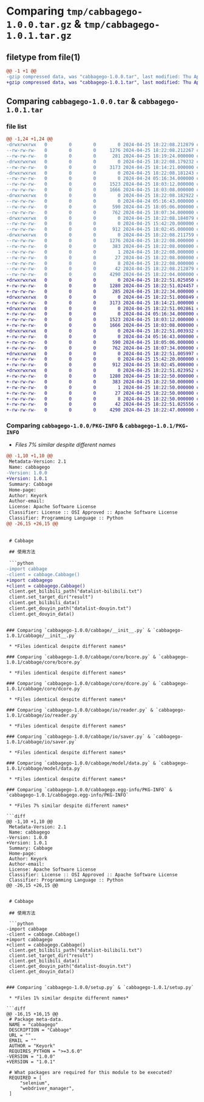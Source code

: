 # Comparing `tmp/cabbagego-1.0.0.tar.gz` & `tmp/cabbagego-1.0.1.tar.gz`

## filetype from file(1)

```diff
@@ -1 +1 @@
-gzip compressed data, was "cabbagego-1.0.0.tar", last modified: Thu Apr 25 18:22:08 2024, max compression
+gzip compressed data, was "cabbagego-1.0.1.tar", last modified: Thu Apr 25 18:22:51 2024, max compression
```

## Comparing `cabbagego-1.0.0.tar` & `cabbagego-1.0.1.tar`

### file list

```diff
@@ -1,24 +1,24 @@
-drwxrwxrwx   0        0        0        0 2024-04-25 18:22:08.212879 cabbagego-1.0.0/
--rw-rw-rw-   0        0        0     1276 2024-04-25 18:22:08.212267 cabbagego-1.0.0/PKG-INFO
--rw-rw-rw-   0        0        0      281 2024-04-25 18:19:24.000000 cabbagego-1.0.0/README.md
-drwxrwxrwx   0        0        0        0 2024-04-25 18:22:08.179232 cabbagego-1.0.0/cabbage/
--rw-rw-rw-   0        0        0     3173 2024-04-25 18:14:21.000000 cabbagego-1.0.0/cabbage/__init__.py
-drwxrwxrwx   0        0        0        0 2024-04-25 18:22:08.181243 cabbagego-1.0.0/cabbage/core/
--rw-rw-rw-   0        0        0        0 2024-04-24 05:16:34.000000 cabbagego-1.0.0/cabbage/core/__init__.py
--rw-rw-rw-   0        0        0     1523 2024-04-25 18:03:12.000000 cabbagego-1.0.0/cabbage/core/bcore.py
--rw-rw-rw-   0        0        0     1666 2024-04-25 18:03:08.000000 cabbagego-1.0.0/cabbage/core/dcore.py
-drwxrwxrwx   0        0        0        0 2024-04-25 18:22:08.182922 cabbagego-1.0.0/cabbage/io/
--rw-rw-rw-   0        0        0        0 2024-04-24 05:16:43.000000 cabbagego-1.0.0/cabbage/io/__init__.py
--rw-rw-rw-   0        0        0      590 2024-04-25 18:05:06.000000 cabbagego-1.0.0/cabbage/io/reader.py
--rw-rw-rw-   0        0        0      762 2024-04-25 18:07:34.000000 cabbagego-1.0.0/cabbage/io/saver.py
-drwxrwxrwx   0        0        0        0 2024-04-25 18:22:08.184079 cabbagego-1.0.0/cabbage/model/
--rw-rw-rw-   0        0        0        0 2024-04-25 15:42:20.000000 cabbagego-1.0.0/cabbage/model/__init__.py
--rw-rw-rw-   0        0        0      912 2024-04-25 18:02:45.000000 cabbagego-1.0.0/cabbage/model/data.py
-drwxrwxrwx   0        0        0        0 2024-04-25 18:22:08.211759 cabbagego-1.0.0/cabbagego.egg-info/
--rw-rw-rw-   0        0        0     1276 2024-04-25 18:22:08.000000 cabbagego-1.0.0/cabbagego.egg-info/PKG-INFO
--rw-rw-rw-   0        0        0      383 2024-04-25 18:22:08.000000 cabbagego-1.0.0/cabbagego.egg-info/SOURCES.txt
--rw-rw-rw-   0        0        0        1 2024-04-25 18:22:08.000000 cabbagego-1.0.0/cabbagego.egg-info/dependency_links.txt
--rw-rw-rw-   0        0        0       27 2024-04-25 18:22:08.000000 cabbagego-1.0.0/cabbagego.egg-info/requires.txt
--rw-rw-rw-   0        0        0        8 2024-04-25 18:22:08.000000 cabbagego-1.0.0/cabbagego.egg-info/top_level.txt
--rw-rw-rw-   0        0        0       42 2024-04-25 18:22:08.212879 cabbagego-1.0.0/setup.cfg
--rw-rw-rw-   0        0        0     4290 2024-04-25 18:22:04.000000 cabbagego-1.0.0/setup.py
+drwxrwxrwx   0        0        0        0 2024-04-25 18:22:51.025050 cabbagego-1.0.1/
+-rw-rw-rw-   0        0        0     1280 2024-04-25 18:22:51.024457 cabbagego-1.0.1/PKG-INFO
+-rw-rw-rw-   0        0        0      285 2024-04-25 18:22:34.000000 cabbagego-1.0.1/README.md
+drwxrwxrwx   0        0        0        0 2024-04-25 18:22:51.000849 cabbagego-1.0.1/cabbage/
+-rw-rw-rw-   0        0        0     3173 2024-04-25 18:14:21.000000 cabbagego-1.0.1/cabbage/__init__.py
+drwxrwxrwx   0        0        0        0 2024-04-25 18:22:51.002861 cabbagego-1.0.1/cabbage/core/
+-rw-rw-rw-   0        0        0        0 2024-04-24 05:16:34.000000 cabbagego-1.0.1/cabbage/core/__init__.py
+-rw-rw-rw-   0        0        0     1523 2024-04-25 18:03:12.000000 cabbagego-1.0.1/cabbage/core/bcore.py
+-rw-rw-rw-   0        0        0     1666 2024-04-25 18:03:08.000000 cabbagego-1.0.1/cabbage/core/dcore.py
+drwxrwxrwx   0        0        0        0 2024-04-25 18:22:51.003932 cabbagego-1.0.1/cabbage/io/
+-rw-rw-rw-   0        0        0        0 2024-04-24 05:16:43.000000 cabbagego-1.0.1/cabbage/io/__init__.py
+-rw-rw-rw-   0        0        0      590 2024-04-25 18:05:06.000000 cabbagego-1.0.1/cabbage/io/reader.py
+-rw-rw-rw-   0        0        0      762 2024-04-25 18:07:34.000000 cabbagego-1.0.1/cabbage/io/saver.py
+drwxrwxrwx   0        0        0        0 2024-04-25 18:22:51.005997 cabbagego-1.0.1/cabbage/model/
+-rw-rw-rw-   0        0        0        0 2024-04-25 15:42:20.000000 cabbagego-1.0.1/cabbage/model/__init__.py
+-rw-rw-rw-   0        0        0      912 2024-04-25 18:02:45.000000 cabbagego-1.0.1/cabbage/model/data.py
+drwxrwxrwx   0        0        0        0 2024-04-25 18:22:51.023952 cabbagego-1.0.1/cabbagego.egg-info/
+-rw-rw-rw-   0        0        0     1280 2024-04-25 18:22:50.000000 cabbagego-1.0.1/cabbagego.egg-info/PKG-INFO
+-rw-rw-rw-   0        0        0      383 2024-04-25 18:22:50.000000 cabbagego-1.0.1/cabbagego.egg-info/SOURCES.txt
+-rw-rw-rw-   0        0        0        1 2024-04-25 18:22:50.000000 cabbagego-1.0.1/cabbagego.egg-info/dependency_links.txt
+-rw-rw-rw-   0        0        0       27 2024-04-25 18:22:50.000000 cabbagego-1.0.1/cabbagego.egg-info/requires.txt
+-rw-rw-rw-   0        0        0        8 2024-04-25 18:22:50.000000 cabbagego-1.0.1/cabbagego.egg-info/top_level.txt
+-rw-rw-rw-   0        0        0       42 2024-04-25 18:22:51.025556 cabbagego-1.0.1/setup.cfg
+-rw-rw-rw-   0        0        0     4290 2024-04-25 18:22:47.000000 cabbagego-1.0.1/setup.py
```

### Comparing `cabbagego-1.0.0/PKG-INFO` & `cabbagego-1.0.1/PKG-INFO`

 * *Files 7% similar despite different names*

```diff
@@ -1,10 +1,10 @@
 Metadata-Version: 2.1
 Name: cabbagego
-Version: 1.0.0
+Version: 1.0.1
 Summary: Cabbage
 Home-page: 
 Author: Keyork
 Author-email: 
 License: Apache Software License
 Classifier: License :: OSI Approved :: Apache Software License
 Classifier: Programming Language :: Python
@@ -26,15 +26,15 @@
 
 
 # Cabbage
 
 ## 使用方法
 
 ```python
-import cabbage
-client = cabbage.Cabbage()
+import cabbagego
+client = cabbagego.Cabbage()
 client.get_bilibili_path("datalist-bilibili.txt")
 client.set_target_dir("result")
 client.get_bilibili_data()  
 client.get_douyin_path("datalist-douyin.txt")
 client.get_douyin_data()  
 ```
```

### Comparing `cabbagego-1.0.0/cabbage/__init__.py` & `cabbagego-1.0.1/cabbage/__init__.py`

 * *Files identical despite different names*

### Comparing `cabbagego-1.0.0/cabbage/core/bcore.py` & `cabbagego-1.0.1/cabbage/core/bcore.py`

 * *Files identical despite different names*

### Comparing `cabbagego-1.0.0/cabbage/core/dcore.py` & `cabbagego-1.0.1/cabbage/core/dcore.py`

 * *Files identical despite different names*

### Comparing `cabbagego-1.0.0/cabbage/io/reader.py` & `cabbagego-1.0.1/cabbage/io/reader.py`

 * *Files identical despite different names*

### Comparing `cabbagego-1.0.0/cabbage/io/saver.py` & `cabbagego-1.0.1/cabbage/io/saver.py`

 * *Files identical despite different names*

### Comparing `cabbagego-1.0.0/cabbage/model/data.py` & `cabbagego-1.0.1/cabbage/model/data.py`

 * *Files identical despite different names*

### Comparing `cabbagego-1.0.0/cabbagego.egg-info/PKG-INFO` & `cabbagego-1.0.1/cabbagego.egg-info/PKG-INFO`

 * *Files 7% similar despite different names*

```diff
@@ -1,10 +1,10 @@
 Metadata-Version: 2.1
 Name: cabbagego
-Version: 1.0.0
+Version: 1.0.1
 Summary: Cabbage
 Home-page: 
 Author: Keyork
 Author-email: 
 License: Apache Software License
 Classifier: License :: OSI Approved :: Apache Software License
 Classifier: Programming Language :: Python
@@ -26,15 +26,15 @@
 
 
 # Cabbage
 
 ## 使用方法
 
 ```python
-import cabbage
-client = cabbage.Cabbage()
+import cabbagego
+client = cabbagego.Cabbage()
 client.get_bilibili_path("datalist-bilibili.txt")
 client.set_target_dir("result")
 client.get_bilibili_data()  
 client.get_douyin_path("datalist-douyin.txt")
 client.get_douyin_data()  
 ```
```

### Comparing `cabbagego-1.0.0/setup.py` & `cabbagego-1.0.1/setup.py`

 * *Files 1% similar despite different names*

```diff
@@ -16,15 +16,15 @@
 # Package meta-data.
 NAME = "cabbagego"
 DESCRIPTION = "Cabbage"
 URL = ""
 EMAIL = ""
 AUTHOR = "Keyork"
 REQUIRES_PYTHON = ">=3.6.0"
-VERSION = "1.0.0"
+VERSION = "1.0.1"
 
 # What packages are required for this module to be executed?
 REQUIRED = [
     "selenium",
     "webdriver_manager",
 ]
```


